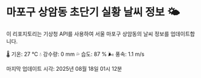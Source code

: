 
# 마포구 상암동 초단기 실황 날씨 정보 🌤️

이 리포지토리는 기상청 API를 사용하여 서울 마포구 상암동의 날씨 정보를 업데이트합니다. 

🌡️ 기온: 27 ℃
💧 강수량: 0 mm
💦 습도: 87 %
🌬️ 풍속: 1.1 m/s

마지막 업데이트 시각: 2025년 08월 18일 01시 12분    
